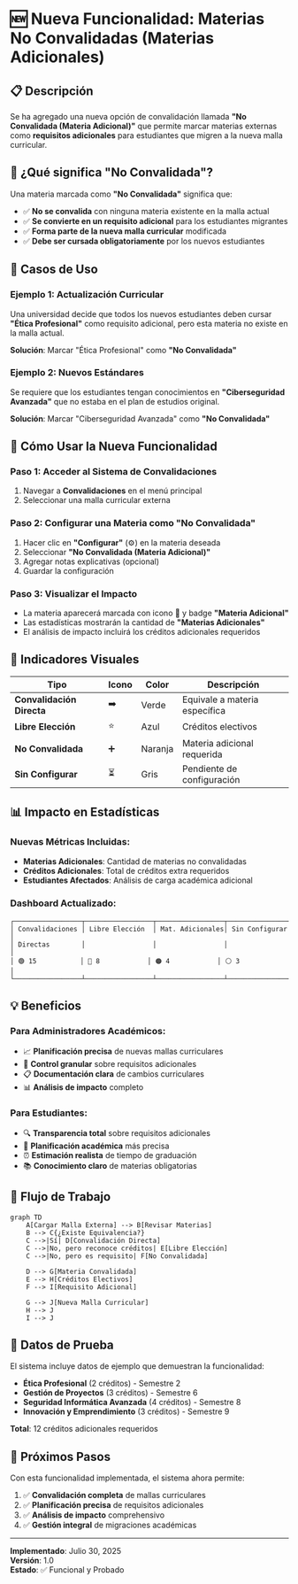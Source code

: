 # 🆕 Nueva Funcionalidad: Materias No Convalidadas (Materias Adicionales)

## 📋 Descripción

Se ha agregado una nueva opción de convalidación llamada **"No Convalidada (Materia Adicional)"** que permite marcar materias externas como **requisitos adicionales** para estudiantes que migren a la nueva malla curricular.

## 🎯 ¿Qué significa "No Convalidada"?

Una materia marcada como **"No Convalidada"** significa que:

- ✅ **No se convalida** con ninguna materia existente en la malla actual
- ✅ **Se convierte en un requisito adicional** para los estudiantes migrantes
- ✅ **Forma parte de la nueva malla curricular** modificada
- ✅ **Debe ser cursada obligatoriamente** por los nuevos estudiantes

## 🚀 Casos de Uso

### **Ejemplo 1: Actualización Curricular**
Una universidad decide que todos los nuevos estudiantes deben cursar **"Ética Profesional"** como requisito adicional, pero esta materia no existe en la malla actual.

**Solución**: Marcar "Ética Profesional" como **"No Convalidada"**

### **Ejemplo 2: Nuevos Estándares**
Se requiere que los estudiantes tengan conocimientos en **"Ciberseguridad Avanzada"** que no estaba en el plan de estudios original.

**Solución**: Marcar "Ciberseguridad Avanzada" como **"No Convalidada"**

## 🔧 Cómo Usar la Nueva Funcionalidad

### **Paso 1: Acceder al Sistema de Convalidaciones**
1. Navegar a **Convalidaciones** en el menú principal
2. Seleccionar una malla curricular externa

### **Paso 2: Configurar una Materia como "No Convalidada"**
1. Hacer clic en **"Configurar"** (⚙️) en la materia deseada
2. Seleccionar **"No Convalidada (Materia Adicional)"**
3. Agregar notas explicativas (opcional)
4. Guardar la configuración

### **Paso 3: Visualizar el Impacto**
- La materia aparecerá marcada con icono **🔴** y badge **"Materia Adicional"**
- Las estadísticas mostrarán la cantidad de **"Materias Adicionales"**
- El análisis de impacto incluirá los créditos adicionales requeridos

## 🎨 Indicadores Visuales

| Tipo | Icono | Color | Descripción |
|------|-------|-------|-------------|
| **Convalidación Directa** | ➡️ | Verde | Equivale a materia específica |
| **Libre Elección** | ⭐ | Azul | Créditos electivos |
| **No Convalidada** | ➕ | Naranja | Materia adicional requerida |
| **Sin Configurar** | ⏳ | Gris | Pendiente de configuración |

## 📊 Impacto en Estadísticas

### **Nuevas Métricas Incluidas:**
- **Materias Adicionales**: Cantidad de materias no convalidadas
- **Créditos Adicionales**: Total de créditos extra requeridos
- **Estudiantes Afectados**: Análisis de carga académica adicional

### **Dashboard Actualizado:**
```
┌─────────────────┬─────────────────┬─────────────────┬─────────────────┐
│ Convalidaciones │ Libre Elección  │ Mat. Adicionales│ Sin Configurar  │
│ Directas        │                 │                 │                 │
│ 🟢 15           │ 🔵 8            │ 🟠 4            │ ⚪ 3            │
└─────────────────┴─────────────────┴─────────────────┴─────────────────┘
```

## 💡 Beneficios

### **Para Administradores Académicos:**
- 📈 **Planificación precisa** de nuevas mallas curriculares
- 🎯 **Control granular** sobre requisitos adicionales
- 📋 **Documentación clara** de cambios curriculares
- 📊 **Análisis de impacto** completo

### **Para Estudiantes:**
- 🔍 **Transparencia total** sobre requisitos adicionales
- 📝 **Planificación académica** más precisa
- ⏰ **Estimación realista** de tiempo de graduación
- 📚 **Conocimiento claro** de materias obligatorias

## 🔄 Flujo de Trabajo

```mermaid
graph TD
    A[Cargar Malla Externa] --> B[Revisar Materias]
    B --> C{¿Existe Equivalencia?}
    C -->|Sí| D[Convalidación Directa]
    C -->|No, pero reconoce créditos| E[Libre Elección]
    C -->|No, pero es requisito| F[No Convalidada]
    
    D --> G[Materia Convalidada]
    E --> H[Créditos Electivos]
    F --> I[Requisito Adicional]
    
    G --> J[Nueva Malla Curricular]
    H --> J
    I --> J
```

## 🧪 Datos de Prueba

El sistema incluye datos de ejemplo que demuestran la funcionalidad:

- **Ética Profesional** (2 créditos) - Semestre 2
- **Gestión de Proyectos** (3 créditos) - Semestre 6  
- **Seguridad Informática Avanzada** (4 créditos) - Semestre 8
- **Innovación y Emprendimiento** (3 créditos) - Semestre 9

**Total**: 12 créditos adicionales requeridos

## 🚀 Próximos Pasos

Con esta funcionalidad implementada, el sistema ahora permite:

1. ✅ **Convalidación completa** de mallas curriculares
2. ✅ **Planificación precisa** de requisitos adicionales
3. ✅ **Análisis de impacto** comprehensivo
4. ✅ **Gestión integral** de migraciones académicas

---

**Implementado**: Julio 30, 2025  
**Versión**: 1.0  
**Estado**: ✅ Funcional y Probado
